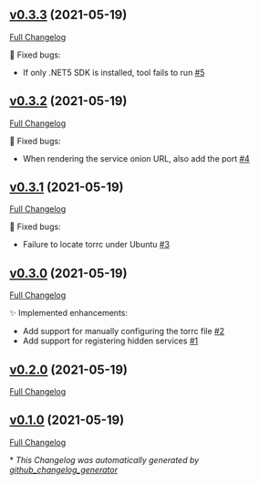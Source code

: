 

## [v0.3.3](https://github.com/kzu/dotnet-tor/tree/v0.3.3) (2021-05-19)

[Full Changelog](https://github.com/kzu/dotnet-tor/compare/v0.3.2...v0.3.3)

:bug: Fixed bugs:

- If only .NET5 SDK is installed, tool fails to run [\#5](https://github.com/kzu/dotnet-tor/issues/5)

## [v0.3.2](https://github.com/kzu/dotnet-tor/tree/v0.3.2) (2021-05-19)

[Full Changelog](https://github.com/kzu/dotnet-tor/compare/v0.3.1...v0.3.2)

:bug: Fixed bugs:

- When rendering the service onion URL, also add the port [\#4](https://github.com/kzu/dotnet-tor/issues/4)

## [v0.3.1](https://github.com/kzu/dotnet-tor/tree/v0.3.1) (2021-05-19)

[Full Changelog](https://github.com/kzu/dotnet-tor/compare/v0.3.0...v0.3.1)

:bug: Fixed bugs:

- Failure to locate torrc under Ubuntu [\#3](https://github.com/kzu/dotnet-tor/issues/3)

## [v0.3.0](https://github.com/kzu/dotnet-tor/tree/v0.3.0) (2021-05-19)

[Full Changelog](https://github.com/kzu/dotnet-tor/compare/v0.2.0...v0.3.0)

:sparkles: Implemented enhancements:

- Add support for manually configuring the torrc file [\#2](https://github.com/kzu/dotnet-tor/issues/2)
- Add support for registering hidden services [\#1](https://github.com/kzu/dotnet-tor/issues/1)

## [v0.2.0](https://github.com/kzu/dotnet-tor/tree/v0.2.0) (2021-05-19)

[Full Changelog](https://github.com/kzu/dotnet-tor/compare/v0.1.0...v0.2.0)

## [v0.1.0](https://github.com/kzu/dotnet-tor/tree/v0.1.0) (2021-05-19)

[Full Changelog](https://github.com/kzu/dotnet-tor/compare/67bd41f468f39d068c83c5b958b64c5afb96cd3a...v0.1.0)



\* *This Changelog was automatically generated by [github_changelog_generator](https://github.com/github-changelog-generator/github-changelog-generator)*
